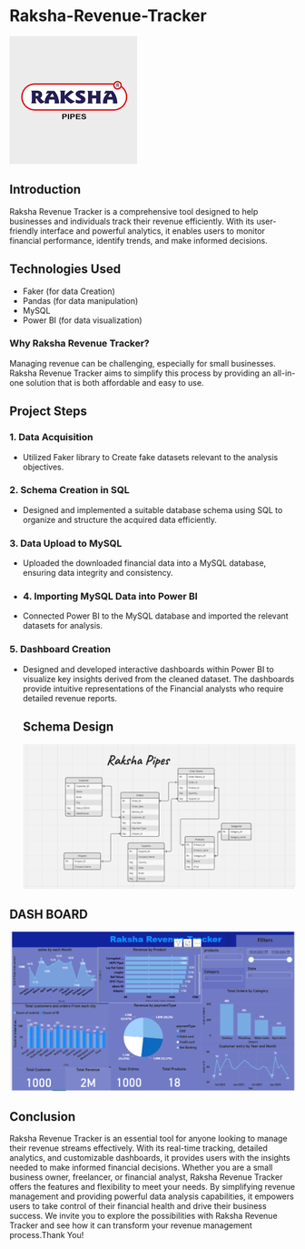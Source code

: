 # Raksha-Revenue-Tracker 
![Raksha Revenue Tracker](https://github.com/Sibasankar2382/Raksha-Revenue-Tracker/blob/main/Raksha_image.png)


## Introduction

Raksha Revenue Tracker is a comprehensive tool designed to help businesses and individuals track their revenue efficiently. With its user-friendly interface and powerful analytics, it enables users to monitor financial performance, identify trends, and make informed decisions.
## Technologies Used
* Faker (for data Creation)
* Pandas (for data manipulation)
* MySQL
* Power BI (for data visualization)

### Why Raksha Revenue Tracker?
Managing revenue can be challenging, especially for small businesses. Raksha Revenue Tracker aims to simplify this process by providing an all-in-one solution that is both affordable and easy to use.
## Project Steps

### 1. Data Acquisition

- Utilized Faker library to Create fake datasets relevant to the analysis objectives.

### 2. Schema Creation in SQL

- Designed and implemented a suitable database schema using SQL to organize and structure the acquired data efficiently.

### 3. Data Upload to MySQL

- Uploaded the downloaded financial data into a MySQL database, ensuring data integrity and consistency.
- ### 4. Importing MySQL Data into Power BI

- Connected Power BI to the MySQL database and imported the relevant datasets for analysis.
### 5. Dashboard Creation

- Designed and developed interactive dashboards within Power BI to visualize key insights derived from the cleaned dataset. The dashboards provide intuitive representations of the Financial analysts who require detailed revenue reports.
  ## Schema Design
  ![Schema Design](https://github.com/Sibasankar2382/Raksha-Revenue-Tracker/blob/main/Schema%20Design.PNG)

## DASH BOARD
![Raksha Revenue Tracker](https://github.com/Sibasankar2382/Raksha-Revenue-Tracker/blob/main/Raksha_pr(1).PNG)


## Conclusion
Raksha Revenue Tracker is an essential tool for anyone looking to manage their revenue streams effectively. With its real-time tracking, detailed analytics, and customizable dashboards, it provides users with the insights needed to make informed financial decisions. Whether you are a small business owner, freelancer, or financial analyst, Raksha Revenue Tracker offers the features and flexibility to meet your needs. By simplifying revenue management and providing powerful data analysis capabilities, it empowers users to take control of their financial health and drive their business success. We invite you to explore the possibilities with Raksha Revenue Tracker and see how it can transform your revenue management process.Thank You!



